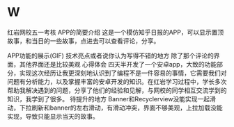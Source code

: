 # W
红岩网校五一考核
APP的简要介绍
这是一个模仿知乎日报的APP，可以显示置顶故事，和当日的一些故事，点进去可以查看评论，分享。

APP功能的展示(GIF)
技术亮点或者说你认为写得不错的地方
除了那个评论的界面，其他界面还是比较美观
心得体会
四天半开发了一个安卓app，大致的功能部分，实现这次经历让我更深刻地认识到了编程不是一件容易的事情，它需要我们对问题有分析能力，以及掌握丰富的安卓开发的知识。在红岩学习过程中，学长多次帮助我解决遇到的问题，分享了他们的经验和见解，与网校的同学相互交流学到的知识，我学到了很多。
待提升的地方
Banner和Recyclerview没能实现一起滑动，下拉刷新和banner的左右滑动，有滑动冲突，界面不够美观，上拉加载没能实现，导致只能显示当天的故事。
